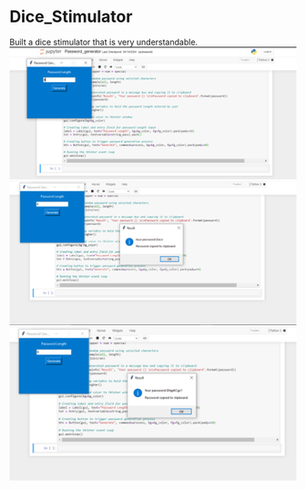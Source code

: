 # Dice_Stimulator
Built a dice stimulator that is very understandable.
![dice1](https://github.com/SonOfGod04/Dice_Stimulator/blob/main/Screenshot%20(92).png)
![dice1](https://github.com/SonOfGod04/Dice_Stimulator/blob/main/Screenshot%20(95).png)
![dice1](https://github.com/SonOfGod04/Dice_Stimulator/blob/main/Screenshot%20(96).png)
